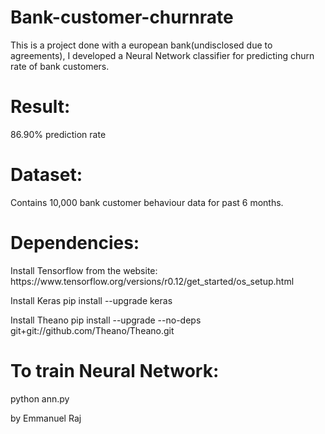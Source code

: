 # Bank-customer-churnrate
This is a project done with a european bank(undisclosed due to agreements), I developed a Neural Network classifier for predicting churn rate of bank customers. 

<h1>Result:</h1>
86.90% prediction rate

<h1>Dataset:</h1>
Contains 10,000 bank customer behaviour data for past 6 months.  

<h1>Dependencies:</h1>
Install Tensorflow from the website: https://www.tensorflow.org/versions/r0.12/get_started/os_setup.html

Install Keras 
pip install --upgrade keras

Install Theano
pip install --upgrade --no-deps git+git://github.com/Theano/Theano.git



<h1>To train Neural Network:</h1>
python ann.py




by Emmanuel Raj
